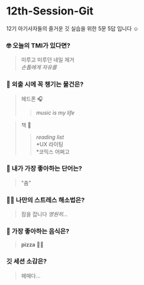 # 12th-Session-Git
12기 아기사자들의 즐거운 깃 실습을 위한 5문 5답 입니다 ☺️

### 🤓 오늘의 TMI가 있다면?
> 미루고 미루던 네일 제거   
> _손톱에게 자유를_

### 🎒 외출 시에 꼭 챙기는 물건은?
> 헤드폰 🎧    
>> _music is my life_

> 책 📖    
>> _reading list_   
>> *UX 라이팅   
>> *코믹스 어쩌고

### 🤙 내가 가장 좋아하는 단어는?
> "춤"

### 🧘‍♀️ 나만의 스트레스 해소법은?
> 잠을 잡니다 _영원히..._

### 🍧 가장 좋아하는 음식은?
> __pizza__ 🍕🍕

### 깃 세션 소감은?
> 헤매다...
 
